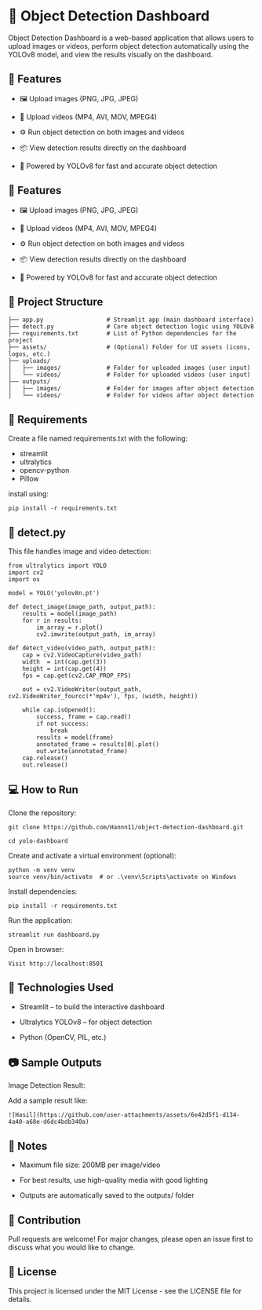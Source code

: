 # 📸 Object Detection Dashboard

Object Detection Dashboard is a web-based application that allows users to upload images or videos, perform object detection automatically using the YOLOv8 model, and view the results visually on the dashboard.

## 🚀 Features

- 🖼️ Upload images (PNG, JPG, JPEG)

- 🎥 Upload videos (MP4, AVI, MOV, MPEG4)

- ⚙️ Run object detection on both images and videos

- 📦 View detection results directly on the dashboard

- 🎯 Powered by YOLOv8 for fast and accurate object detection

## 🚀 Features

- 🖼️ Upload images (PNG, JPG, JPEG)

- 🎥 Upload videos (MP4, AVI, MOV, MPEG4)

- ⚙️ Run object detection on both images and videos

- 📦 View detection results directly on the dashboard

- 🎯 Powered by YOLOv8 for fast and accurate object detection

## 📁 Project Structure
```
├── app.py                  # Streamlit app (main dashboard interface)
├── detect.py               # Core object detection logic using YOLOv8
├── requirements.txt        # List of Python dependencies for the project
├── assets/                 # (Optional) Folder for UI assets (icons, logos, etc.)
├── uploads/
│   ├── images/             # Folder for uploaded images (user input)
│   └── videos/             # Folder for uploaded videos (user input)
├── outputs/
│   ├── images/             # Folder for images after object detection
│   └── videos/             # Folder for videos after object detection
```

## 📃 Requirements

Create a file named requirements.txt with the following:
- streamlit
- ultralytics
- opencv-python
- Pillow

install using:
``` 
pip install -r requirements.txt
```
## 📄 detect.py
This file handles image and video detection:
```
from ultralytics import YOLO
import cv2
import os

model = YOLO('yolov8n.pt')

def detect_image(image_path, output_path):
    results = model(image_path)
    for r in results:
        im_array = r.plot()
        cv2.imwrite(output_path, im_array)

def detect_video(video_path, output_path):
    cap = cv2.VideoCapture(video_path)
    width  = int(cap.get(3))
    height = int(cap.get(4))
    fps = cap.get(cv2.CAP_PROP_FPS)

    out = cv2.VideoWriter(output_path, cv2.VideoWriter_fourcc(*'mp4v'), fps, (width, height))

    while cap.isOpened():
        success, frame = cap.read()
        if not success:
            break
        results = model(frame)
        annotated_frame = results[0].plot()
        out.write(annotated_frame)
    cap.release()
    out.release()
```

## 💻 How to Run

Clone the repository:
```
git clone https://github.com/Hannn11/object-detection-dashboard.git
```
```
cd yolo-dashboard
```
Create and activate a virtual environment (optional):
```
python -m venv venv
source venv/bin/activate  # or .\venv\Scripts\activate on Windows
```
Install dependencies:
```
pip install -r requirements.txt
```
Run the application:
```
streamlit run dashboard.py
```
Open in browser:
```
Visit http://localhost:8501
```
## 🧠 Technologies Used

- Streamlit – to build the interactive dashboard

- Ultralytics YOLOv8 – for object detection

- Python (OpenCV, PIL, etc.)

## 📷 Sample Outputs

Image Detection Result:

Add a sample result like:
```
![Hasil](https://github.com/user-attachments/assets/6e42d5f1-d134-4a40-a68e-d6dc4bdb340a)
```

## 📌 Notes

- Maximum file size: 200MB per image/video

- For best results, use high-quality media with good lighting

- Outputs are automatically saved to the outputs/ folder

## 🙌 Contribution

Pull requests are welcome! For major changes, please open an issue first to discuss what you would like to change.

## 📝 License

This project is licensed under the MIT License - see the LICENSE file for details.
